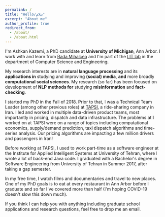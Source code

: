 ```yaml
---
permalink: /
title: "Hello/سلام"
excerpt: "About me"
author_profile: true
redirect_from: 
  - /about/
  - /about.html
---
```


I'm Ashkan Kazemi, a PhD candidate at **University of Michigan**, Ann Arbor. I work with and learn from [Rada Mihalcea](https://web.eecs.umich.edu/~mihalcea/) and I'm part of the [LIT lab](https://lit.eecs.umich.edu/) in the department of Computer Science and Engineering.

My research interests are in **natural language processing** and its **applications in** studying and improving **(social) media**, **and** more broadly **computational social sciences**. My research (so far) has been focused on development of **NLP methods for** studying **misinformation** and **fact-checking**.

I started my PhD in the Fall of 2018. Prior to that, I was a Technical Team Leader (among other previous roles) at [TAPSI](https://tapsi.ir/), a ride-sharing company in Iran. I led and worked in multiple data-driven product teams, most importantly in pricing, dispatch and data infrastructure. The problems at I worked on at TAPSI were on a range of topics including computational economics, supply/demand prediction, taxi dispatch algorithms and time-series analysis. Our pricing algorithms are impacting a few million drivers and passengers in Iran!

Before working at TAPSI, I used to work part-time as a software engineer at the Institute for Applied Intelligent Systems at University of Tehran, where I wrote a lot of back-end Java code. I graduated with a Bachelor's degree in Software Engineering from University of Tehran in Summer 2017, after taking a gap semester.

In my free time, I watch films and documentaries and travel to new places. One of my PhD goals is to eat at every restaurant in Ann Arbor before I graduate and so far I've covered more than half (I'm hoping COVID-19 doesn't slow this down much). 

If you think I can help you with anything including graduate school applications and research questions, feel free to drop me an email.
